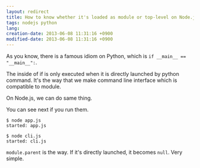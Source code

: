 ```yaml
---
layout: redirect
title: How to know whether it's loaded as module or top-level on Node.js
tags: nodejs python
lang: 
creation-date: 2013-06-08 11:31:16 +0900
modified-date: 2013-06-08 11:31:16 +0900
---
```

As you know, there is a famous idiom on Python, which is `if __main__ == "__main__":`.

The inside of if is only executed when it is directly launched by python command.
It's the way that we make command line interface which is compatible to module.

On Node.js, we can do same thing.

<script src="https://gist.github.com/tmtk75/5733748.js"></script>
<script src="https://gist.github.com/tmtk75/5733751.js"></script>

You can see next if you run them.

    $ node app.js
    started: app.js

    $ node cli.js
    started: cli.js

`module.parent` is the way. If it's directly launched, it becomes `null`. Very simple.

